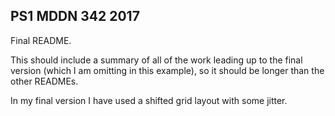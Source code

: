 ## PS1 MDDN 342 2017


Final README.

This should include a summary of all of the work leading up to the final version (which I am omitting in this example), so it should be longer than the other READMEs.

In my final version I have used a shifted grid layout with some jitter.